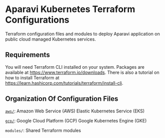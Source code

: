 # Aparavi Kubernetes Terraform Configurations

Terraform configuration files and modules to deploy Aparavi application on
public cloud managed Kubernetes services.

## Requirements

You will need Terraform CLI installed on your system. Packages are available at
https://www.terraform.io/downloads. There is also a tutorial on how to install
Terraform at https://learn.hashicorp.com/tutorials/terraform/install-cli.

## Organization Of Configuration Files

[`aws/`](aws/): Amazon Web Service (AWS) Elastic Kubernetes Service (EKS)

[`gcp/`](gcp/): Google Cloud Platform (GCP) Google Kubernetes Engine (GKE)

`modules/`: Shared Terraform modules
